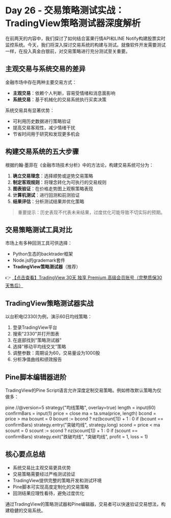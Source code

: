 # Day 26 - 交易策略测试实战：TradingView策略测试器深度解析

在前两天的内容中，我们探讨了如何结合富果行情API和LINE Notify构建股票实时监控系统。今天，我们将深入探讨交易系统的构建与测试。就像软件开发需要测试一样，在投入真金白银前，对交易策略进行充分测试至关重要。

## 主观交易与系统交易的差异

金融市场中存在两种主要交易方式：

- **主观交易**：依赖个人判断，容易受情绪和消息面影响
- **系统交易**：基于机械化的交易系统执行买卖决策

系统交易具有显著优势：
- 可利用历史数据进行策略验证
- 提高交易客观性，减少情绪干扰
- 节省时间用于研究和发现更多机会

## 构建交易系统的五大步骤

根据约翰·墨菲在《金融市场技术分析》中的方法论，构建交易系统可分为：

1. **确立交易理念**：选择顺势或逆势交易策略
2. **制定客观规则**：将理念转化为可执行的交易规则
3. **图表验证**：在价格走势图上观察策略表现
4. **计算机测试**：进行回测和前测验证
5. **结果评估**：分析测试结果并优化策略

> 重要提示：历史表现不代表未来结果，过度优化可能导致不切实际的预期。

## 交易策略测试工具对比

市场上有多种回测工具可供选择：

- Python生态的backtrader框架
- Node.js的grademark套件
- **TradingView策略测试器**（推荐）

👉 [【点击查看】TradingView 30天 独享 Premium 高级会员账号（完整质保30天售后）](https://bit.ly/TradingView-Pro)

## TradingView策略测试器实战

以台积电(2330)为例，演示60日均线策略：

1. 登录TradingView平台
2. 搜索"2330"并打开图表
3. 在底部找到"策略测试器"
4. 选择"移动平均线交叉"策略
5. 调整参数：周期设为60，交易量设为1000股
6. 分析净值曲线和绩效报告

## Pine脚本编辑器进阶

TradingView的Pine Script语言允许深度定制交易策略。例如修改默认策略为仅做多：

pine
//@version=5
strategy("均线策略", overlay=true)
length = input(60)
confirmBars = input(1)
price = close
ma = ta.sma(price, length)
bcond = price > ma
bcount = 0
bcount := bcond ? nz(bcount[1]) + 1 : 0
if (bcount == confirmBars)
    strategy.entry("突破均线", strategy.long)
scond = price < ma
scount = 0
scount := scond ? nz(scount[1]) + 1 : 0
if (scount == confirmBars)
    strategy.exit("跌破均线", "突破均线", profit = 1, loss = 1)

## 核心要点总结

- 系统交易比主观交易更具优势
- 交易策略需要经过严格测试验证
- TradingView提供完整的策略开发和测试环境
- Pine脚本可实现高度定制化的交易策略
- 回测结果应理性看待，避免过度优化

通过TradingView的策略测试器和Pine编辑器，交易者可以快速验证交易想法，构建稳健的交易系统。